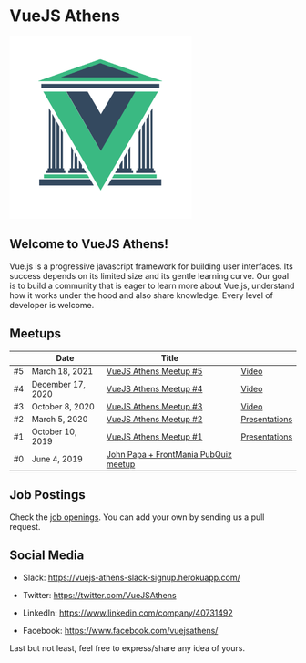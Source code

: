 # VueJS Athens

<img alt="Vue.js Athens logo" src="designs/logo/logo.svg" width="320">

## Welcome to VueJS Athens!

Vue.js is a progressive javascript framework for building user interfaces. Its success depends on its limited size and its gentle learning curve. Our goal is to build a community that is eager to learn more about Vue.js, understand how it works under the hood and also share knowledge.
Every level of developer is welcome.

## Meetups

|  | Date | Title |  |
| ------------- | -------------| ------------- | -------------
| #5  | March 18, 2021 | [VueJS Athens Meetup #5](https://www.meetup.com/vuejsathens/events/276854039/) |  [Video](https://www.youtube.com/watch?v=6g2nnMNoegw) |
| #4  | December 17, 2020 | [VueJS Athens Meetup #4](https://www.meetup.com/vuejsathens/events/275097908/) |  [Video](https://www.youtube.com/watch?v=Mw3WabmJ5Vg) |
| #3  | October 8, 2020 | [VueJS Athens Meetup #3](https://www.meetup.com/vuejsathens/events/273548411/) |  [Video](https://www.youtube.com/watch?v=gbtJvymBKdg&ab_channel=VueJSAthens) |
| #2  | March 5, 2020 | [VueJS Athens Meetup #2](https://www.meetup.com/vuejsathens/events/269042850/) |  [Presentations](/meetups#02-meetup-mar-5-2020) |
| #1  | October 10, 2019 | [VueJS Athens Meetup #1](https://www.meetup.com/vuejsathens/events/264962104/) |  [Presentations](/meetups#01-meetup-oct-10-2019) |
| #0  | June 4, 2019 | [John Papa + FrontMania PubQuiz meetup](https://www.meetup.com/vuejsathens/events/261680276/) |  |

## Job Postings

Check the [job openings](jobs/README.md). You can add your own by sending us a pull request.

## Social Media

- Slack: https://vuejs-athens-slack-signup.herokuapp.com/

- Twitter: https://twitter.com/VueJSAthens

- LinkedIn: https://www.linkedin.com/company/40731492

- Facebook: https://www.facebook.com/vuejsathens/



Last but not least, feel free to express/share any idea of yours.
